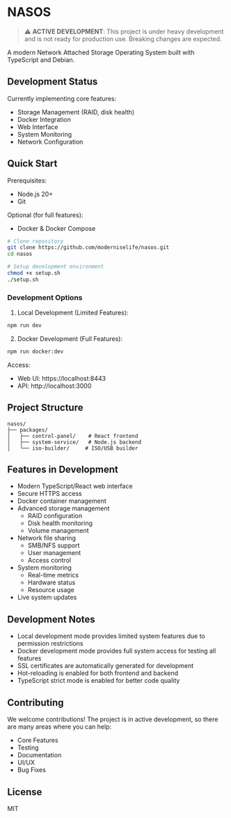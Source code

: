 # NASOS

> ⚠️ **ACTIVE DEVELOPMENT**: This project is under heavy development and is not ready for production use. Breaking changes are expected.

A modern Network Attached Storage Operating System built with TypeScript and Debian.

## Development Status

Currently implementing core features:

- Storage Management (RAID, disk health)
- Docker Integration
- Web Interface
- System Monitoring
- Network Configuration

## Quick Start

Prerequisites:

- Node.js 20+
- Git

Optional (for full features):

- Docker & Docker Compose

```bash
# Clone repository
git clone https://github.com/moderniselife/nasos.git
cd nasos

# Setup development environment
chmod +x setup.sh
./setup.sh
```

### Development Options

1. Local Development (Limited Features):

```bash
npm run dev
```

2. Docker Development (Full Features):

```bash
npm run docker:dev
```

Access:

- Web UI: https://localhost:8443
- API: http://localhost:3000

## Project Structure

```
nasos/
├── packages/
│   ├── control-panel/    # React frontend
│   ├── system-service/   # Node.js backend
│   └── iso-builder/     # ISO/USB builder
```

## Features in Development

- Modern TypeScript/React web interface
- Secure HTTPS access
- Docker container management
- Advanced storage management
  - RAID configuration
  - Disk health monitoring
  - Volume management
- Network file sharing
  - SMB/NFS support
  - User management
  - Access control
- System monitoring
  - Real-time metrics
  - Hardware status
  - Resource usage
- Live system updates

## Development Notes

- Local development mode provides limited system features due to permission restrictions
- Docker development mode provides full system access for testing all features
- SSL certificates are automatically generated for development
- Hot-reloading is enabled for both frontend and backend
- TypeScript strict mode is enabled for better code quality

## Contributing

We welcome contributions! The project is in active development, so there are many areas where you can help:

- Core Features
- Testing
- Documentation
- UI/UX
- Bug Fixes

## License

MIT
